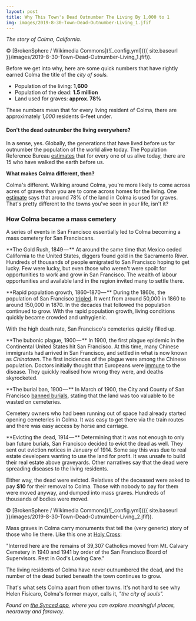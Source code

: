 ```yaml
---
layout: post
title: Why This Town's Dead Outnumber The Living By 1,000 to 1
img: images/2019-8-30-Town-Dead-Outnumber-Living_1.jfif
---
```


_The story of Colma, California._

© [BrokenSphere / Wikimedia Commons](![_config.yml]({{ site.baseurl }}/images/2019-8-30-Town-Dead-Outnumber-Living_1.jfif)).

Before we get into why, here are some quick numbers that have rightly earned Colma the title of the _city of souls._

- Population of the living: **1,600**
- Population of the dead: **1.5 million**
- Land used for graves: **approx. 78%**

These numbers mean that for every living resident of Colma, there are approximately _1,000_ residents 6-feet under.

#### **Don&#39;t the dead outnumber the living everywhere?**

In a sense, yes. Globally, the generations that have lived before us far outnumber the population of the world alive today. The Population Reference Bureau [estimates](https://www.bbc.com/news/magazine-16870579) that for every one of us alive today, there are 15 who have walked the earth before us.

**What makes Colma different, then?**

Colma&#39;s different. Walking around Colma, you&#39;re more likely to come across acres of graves than you are to come across homes for the living. One [estimate](https://allthatsinteresting.com/colma-california) says that around 78% of the land in Colma is used for graves. That&#39;s pretty different to the towns you&#39;ve seen in your life, isn&#39;t it?

### **How Colma became a mass cemetery**

A series of events in San Francisco essentially led to Colma becoming a mass cemetery for San Franciscans.

**The Gold Rush, 1849 — ** At around the same time that Mexico ceded California to the United States, diggers found gold in the Sacramento River. Hundreds of thousands of people emigrated to San Francisco hoping to get lucky. Few were lucky, but even those who weren&#39;t were spoilt for opportunities to work and grow in San Francisco. The wealth of labour opportunities and available land in the region invited many to settle there.

**Rapid population growth, 1860–1870 — ** During the 1860s, the population of San Francisco [tripled](http://www.bayareacensus.ca.gov/counties/SanFranciscoCounty40.htm). It went from around 50,000 in 1860 to around 150,000 in 1870. In the decades that followed the population continued to grow. With the rapid population growth, living conditions quickly became crowded and unhygienic.

With the high death rate, San Francisco&#39;s cemeteries quickly filled up.

**The bubonic plague, 1900 — ** In 1900, the first plague epidemic in the Continental United States hit San Francisco. At this time, many Chinese immigrants had arrived in San Francisco, and settled in what is now known as _Chinatown_. The first incidences of the plague were among the Chinese population. Doctors initially thought that Europeans were [immune](https://www.nature.com/articles/d41586-019-01239-x) to the disease. They quickly realised how wrong they were, and deaths skyrocketed.

**The burial ban, 1900 — ** In March of 1900, the City and County of San Francisco [banned burials](https://www.colma.ca.gov/colma-history/), stating that the land was too valuable to be wasted on cemeteries.

Cemetery owners who had been running out of space had already started opening cemeteries in Colma. It was easy to get there via the train routes and there was easy access by horse and carriage.

**Evicting the dead, 1914 — ** Determining that it was not enough to only ban future burials, San Francisco decided to evict the dead as well. They sent out eviction notices in January of 1914. Some say this was due to real estate developers wanting to use the land for profit. It was unsafe to build their real estate above graveyards. Other narratives say that the dead were spreading diseases to the living residents.

Either way, the dead were evicted. Relatives of the deceased were asked to pay **$10** for their removal to Colma. Those with nobody to pay for them were moved anyway, and dumped into mass graves. Hundreds of thousands of bodies were moved.

© [BrokenSphere / Wikimedia Commons](![_config.yml]({{ site.baseurl }}/images/2019-8-30-Town-Dead-Outnumber-Living_2.jfif)).

Mass graves in Colma carry monuments that tell the (very generic) story of those who lie there. Like this one at [Holy Cross](https://www.nytimes.com/2016/02/06/sports/football/the-town-of-colma-where-san-franciscos-dead-live.html):

&quot;Interred here are the remains of 39,307 Catholics moved from Mt. Calvary Cemetery in 1940 and 1941 by order of the San Francisco Board of Supervisors. Rest in God&#39;s Loving Care.&quot;

The living residents of Colma have never outnumbered the dead, and the number of the dead buried beneath the town continues to grow.

That&#39;s what sets Colma apart from other towns. It&#39;s not hard to see why Helen Fisicaro, Colma&#39;s former mayor, calls it, _&quot;the city of souls&quot;._

_Found on_ [_the Synced app_](http://onelink.to/8ttzr9)_, where you can explore meaningful places, nearaway and faraway._

